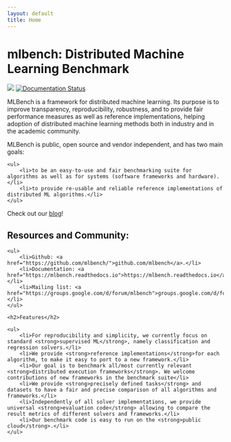 ```yaml
---
layout: default
title: Home
---
```

<h1>mlbench: Distributed Machine Learning Benchmark</h1>

<a href="https://travis-ci.com/mlbench/mlbench"><img src="https://travis-ci.com/mlbench/mlbench.svg?branch=develop"></a>
<a href="https://mlbench.readthedocs.io/en/latest/?badge=latest"><img src="https://readthedocs.org/projects/mlbench/badge/?version=latest" alt="Documentation Status"></a>





<p>
MLBench is a framework for distributed machine learning. Its purpose is to improve transparency, reproducibility, robustness, and to provide fair performance measures as well as reference implementations, helping adoption of distributed machine learning methods both in industry and in the academic community.
</p>

<p>
MLBench is public, open source and vendor independent, and has two main goals:

    <ul>
        <li>to be an easy-to-use and fair benchmarking suite for algorithms as well as for systems (software frameworks and hardware).</li>
        <li>to provide re-usable and reliable reference implementations of distributed ML algorithms.</li>
    </ul>

</p>

<p>
Check out our <a href="https://mlbench.github.io/blog/">blog</a>!
</p>

<p>
<h2>Resources and Community:</h2>

    <ul>
        <li>Github: <a href="https://github.com/mlbench/">github.com/mlbench</a>.</li>
        <li>Documentation: <a href="https://mlbench.readthedocs.io">https://mlbench.readthedocs.io</a>.</li>
        <li>Mailing list: <a href="https://groups.google.com/d/forum/mlbench">groups.google.com/d/forum/mlbench</a>.</li>
    </ul>

    <h2>Features</h2>

    <ul>
        <li>For reproducibility and simplicity, we currently focus on standard <strong>supervised ML</strong>, namely classification and regression solvers.</li>
        <li>We provide <strong>reference implementations</strong>for each algorithm, to make it easy to port to a new framework.</li>
        <li>Our goal is to benchmark all/most currently relevant <strong>distributed execution frameworks</strong>. We welcome contributions of new frameworks in the benchmark suite</li>
        <li>We provide <strong>precisely defined tasks</strong> and datasets to have a fair and precise comparison of all algorithms and frameworks.</li>
        <li>Independently of all solver implementations, we provide universal <strong>evaluation code</strong> allowing to compare the result metrics of different solvers and frameworks.</li>
        <li>Our benchmark code is easy to run on the <strong>public cloud</strong>.</li>
    </ul>
    
</p>

